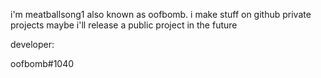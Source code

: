 i'm meatballsong1
also known as oofbomb.
i make stuff on github private projects
maybe i'll release a public project in the future

developer:





oofbomb#1040
